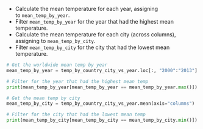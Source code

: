 - Calculate the mean temperature for each year, assigning to `mean_temp_by_year`.
- Filter `mean_temp_by_year` for the year that had the highest mean temperature.
- Calculate the mean temperature for each city (across columns), assigning to `mean_temp_by_city`.
- Filter `mean_temp_by_city` for the city that had the lowest mean temperature.
```Python
# Get the worldwide mean temp by year
mean_temp_by_year = temp_by_country_city_vs_year.loc[:, "2000":"2013"].mean()

# Filter for the year that had the highest mean temp
print(mean_temp_by_year[mean_temp_by_year == mean_temp_by_year.max()])

# Get the mean temp by city
mean_temp_by_city = temp_by_country_city_vs_year.mean(axis="columns")

# Filter for the city that had the lowest mean temp
print(mean_temp_by_city[mean_temp_by_city == mean_temp_by_city.min()])
```
